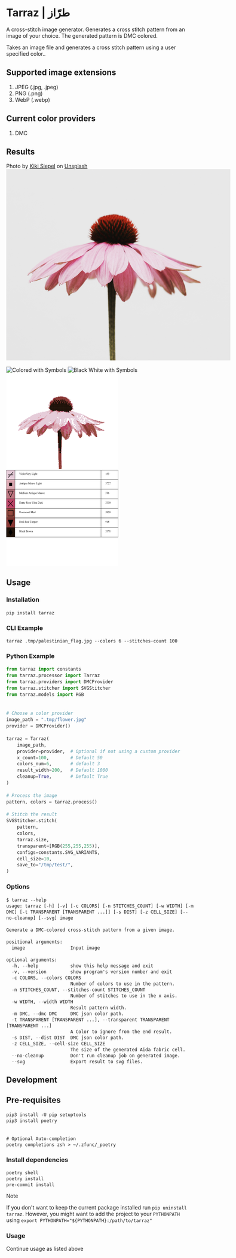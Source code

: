 # Tarraz | طرّاز
A cross-stitch image generator.
Generates a cross stitch pattern from an image of your choice. The generated pattern is DMC colored.

Takes an image file and generates a cross stitch pattern using a user specified color..

## Supported image extensions
1. JPEG (.jpg, .jpeg)
2. PNG (.png)
3. WebP (.webp)

## Current color providers
1. DMC

## Results

Photo by [Kiki Siepel](https://unsplash.com/@studiokiek?utm_source=unsplash&utm_medium=referral&utm_content=creditCopyText) on [Unsplash](https://unsplash.com/images/nature/flower?utm_source=unsplash&utm_medium=referral&utm_content=creditCopyText)
<img src="https://github.com/nitfe/tarraz/raw/v0.0.1/images/flower.jpg" alt="Alt text" style="display: inline-block; margin: 0 auto; max-width: 600px"/>

<img src="https://github.com/nitfe/tarraz/raw/v0.0.1/images/colored_symbols.jpg" alt="Colored with Symbols" style="display: inline-block; margin: 0 auto; max-width: 300px"/>
<img src="https://github.com/nitfe/tarraz/raw/v0.0.1/images/black_white_symbols.jpg" alt="Black White with Symbols" style="display: inline-block; margin: 0 auto; max-width: 300px"/>
<img src="https://github.com/nitfe/tarraz/raw/v0.0.1/images/colored.jpg" alt="Colored" style="display: inline-block; margin: 0 auto; max-width: 300px"/>
<img src="https://github.com/nitfe/tarraz/raw/v0.0.1/images/key.jpg" alt="Keys" style="display: inline-block; margin: 0 auto; max-width: 300px; height: 256px"/>


## Usage
### Installation
```
pip install tarraz
```

### CLI Example
```shell
tarraz .tmp/palestinian_flag.jpg --colors 6 --stitches-count 100
```

### Python Example

```python
from tarraz import constants
from tarraz.processor import Tarraz
from tarraz.providers import DMCProvider
from tarraz.stitcher import SVGStitcher
from tarraz.models import RGB


# Choose a color provider
image_path = ".tmp/flower.jpg"
provider = DMCProvider()

tarraz = Tarraz(
    image_path,
    provider=provider,  # Optional if not using a custom provider
    x_count=100,        # Default 50
    colors_num=6,       # default 3
    result_width=200,   # Default 1000
    cleanup=True,       # Default True
)

# Process the image
pattern, colors = tarraz.process()

# Stitch the result
SVGStitcher.stitch(
    pattern,
    colors,
    tarraz.size,
    transparent=[RGB(255,255,255)],
    configs=constants.SVG_VARIANTS,
    cell_size=10,
    save_to="/tmp/test/",
)

```

### Options
```shell
$ tarraz --help
usage: tarraz [-h] [-v] [-c COLORS] [-n STITCHES_COUNT] [-w WIDTH] [-m DMC] [-t TRANSPARENT [TRANSPARENT ...]] [-s DIST] [-z CELL_SIZE] [--no-cleanup] [--svg] image

Generate a DMC-colored cross-stitch pattern from a given image.

positional arguments:
  image                 Input image

optional arguments:
  -h, --help            show this help message and exit
  -v, --version         show program's version number and exit
  -c COLORS, --colors COLORS
                        Number of colors to use in the pattern.
  -n STITCHES_COUNT, --stitches-count STITCHES_COUNT
                        Number of stitches to use in the x axis.
  -w WIDTH, --width WIDTH
                        Result pattern width.
  -m DMC, --dmc DMC     DMC json color path.
  -t TRANSPARENT [TRANSPARENT ...], --transparent TRANSPARENT [TRANSPARENT ...]
                        A Color to ignore from the end result.
  -s DIST, --dist DIST  DMC json color path.
  -z CELL_SIZE, --cell-size CELL_SIZE
                        The size of the generated Aida fabric cell.
  --no-cleanup          Don't run cleanup job on generated image.
  --svg                 Export result to svg files.
```


## Development
## Pre-requisites
```shell
pip3 install -U pip setuptools
pip3 install poetry


# Optional Auto-completion
poetry completions zsh > ~/.zfunc/_poetry
```
### Install dependencies
```shell
poetry shell
poetry install
pre-commit install
```

> [!NOTE]
> If you don't want to keep the current package installed run
> `pip uninstall tarraz`. However, you might want to add the project
> to your `PYTHONPATH` using `export PYTHONPATH="${PYTHONPATH}:/path/to/tarraz"`

### Usage
Continue usage as listed above
